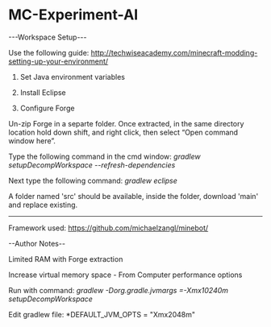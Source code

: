 # MC-Experiment-AI

---Workspace Setup---

Use the following guide: http://techwiseacademy.com/minecraft-modding-setting-up-your-environment/

1) Set Java environment variables

2) Install Eclipse

3) Configure Forge

Un-zip Forge in a separte folder.
Once extracted, in the same directory location hold down shift, and right click, then select “Open command window here”.

Type the following command in the cmd window: 
*gradlew setupDecompWorkspace --refresh-dependencies*

Next type the following command:
*gradlew eclipse*

A folder named 'src' should be available, inside the folder, download 'main' and replace existing.

________________________________________

Framework used: https://github.com/michaelzangl/minebot/




--Author Notes--

Limited RAM with Forge extraction

Increase virtual memory space - From Computer performance options

Run with command: *gradlew -Dorg.gradle.jvmargs =-Xmx10240m setupDecompWorkspace*

Edit gradlew file:
*DEFAULT_JVM_OPTS = "Xmx2048m"



